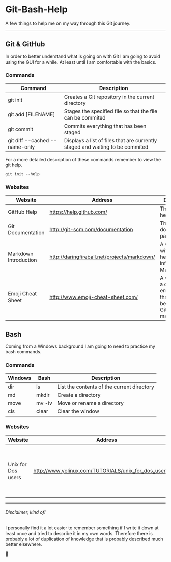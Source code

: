 # Git-Bash-Help

A few things to help me on my way through this Git journey. 


***

## Git & GitHub

In order to better understand what is going on with Git I am going to avoid using the GUI for a while. At least until I am comfortable with the basics. 

### Commands

Command | Description
--- | ---
git init | Creates a Git repository in the current directory
git add [FILENAME] | Stages the specified file so that the file can be commited
git commit | Commits everything that has been staged 
git diff --cached --name-only |  Displays a list of files that are currently staged and waiting to be commited

For a more detailed description of these commands remember to view the git help. 

    git init --help


### Websites

Website | Address | Description
--- | --- | --- 
GitHub Help | https://help.github.com/ | The GitHub help pages. 
Git Documentation | http://git-scm.com/documentation | The Git documentation pages
Markdown Introduction | http://daringfireball.net/projects/markdown/ | A webpage with some helpful information on Markdown
Emoji Cheat Sheet | http://www.emoji-cheat-sheet.com/ | A website with a collection of emoji codes that I think can be used in GitHub markdown


## Bash

Coming from a Windows background I am going to need to practice my bash commands. 

### Commands

Windows | Bash | Description
--- | --- | ---
dir | ls | List the contents of the current directory
md | mkdir | Create a directory
move | mv -iv | Move or rename a directory
cls | clear | Clear the window


### Websites

Website | Address | Description
--- | --- | --- 
Unix for Dos users | http://www.yolinux.com/TUTORIALS/unix_for_dos_users.html | A page with a table of DOS commands alongside their UNIX or Bash partners

***

###### Disclaimer, kind of!

I personally find it a lot easier to remember something if I write it down at least once and tried to describe it in my own words. Therefore there is probably a lot of duplication of knowledge that is probably described much better elsewhere.

:koala: